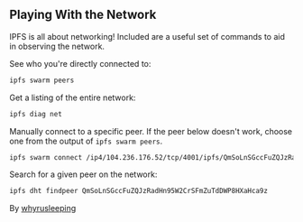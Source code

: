 ## Playing With the Network

IPFS is all about networking! Included are a useful set of commands
to aid in observing the network.

See who you're directly connected to:

```sh
ipfs swarm peers
```

Get a listing of the entire network:

```sh
ipfs diag net
```

Manually connect to a specific peer. If the peer below doesn't work, choose one from the output of `ipfs swarm peers`.

```sh
ipfs swarm connect /ip4/104.236.176.52/tcp/4001/ipfs/QmSoLnSGccFuZQJzRadHn95W2CrSFmZuTdDWP8HXaHca9z
```

Search for a given peer on the network:

```sh
ipfs dht findpeer QmSoLnSGccFuZQJzRadHn95W2CrSFmZuTdDWP8HXaHca9z
```

By [whyrusleeping](http://github.com/whyrusleeping)
